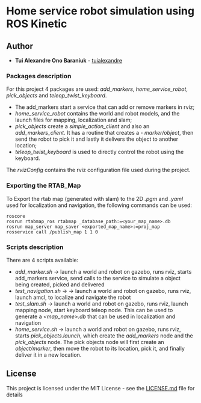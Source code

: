# Home service robot simulation using ROS Kinetic

## Author

* **Tui Alexandre Ono Baraniuk** - [tuialexandre](https://github.com/tuialexandre)


### Packages description

For this project 4 packages are used: *add_markers*, *home_service_robot*, *pick_objects* and *teleop_twist_keyboard*.

- The add_markers start a service that can add or remove markers in rviz;
- *home_service_robot* contains the world and robot models, and the launch files for mapping, localization and slam;
- *pick_objects* create a *simple_action_client* and also an *add_markers_client*. It has a routine that creates a - *marker/object*, then send the robot to pick it and lastly it delivers the object to another location;
- *teleop_twist_keyboard* is used to directly control the robot using the keyboard.

The *rvizConfig* contains the rviz configuration file used during the project.

### Exporting the RTAB_Map
To Export the rtab map (generated with slam) to the 2D *.pgm* and *.yaml* used for localization and navigation, the following commands can be used:

```
roscore
rosrun rtabmap_ros rtabmap _database_path:=<your_map_name>.db
rosrun map_server map_saver <exported_map_name>:=proj_map
rosservice call /publish_map 1 1 0
```

### Scripts description
There are 4 scripts available:
- *add_marker.sh* -> launch a world and robot on gazebo, runs rviz, starts add_markers service, send calls to the service to simulate a object being created, picked and delivered
- *test_navigation.sh* -> -> launch a world and robot on gazebo, runs rviz, launch amcl, to localize and navigate the robot
- *test_slam.sh* -> launch a world and robot on gazebo, runs rviz, launch mapping node, start keyboard teleop node. This can be used to generate a *<map_name>.db* that can be used in localization and navigation
- *home_service.sh* -> launch a world and robot on gazebo, runs rviz, starts *pick_objects.launch*, which create the *add_markers* node and the *pick_objects* node. The pick objects node will first create an *object/marker*, then move the robot to its location, pick it, and finally deliver it in a new location.

## License

This project is licensed under the MIT License - see the [LICENSE.md](LICENSE.md) file for details
